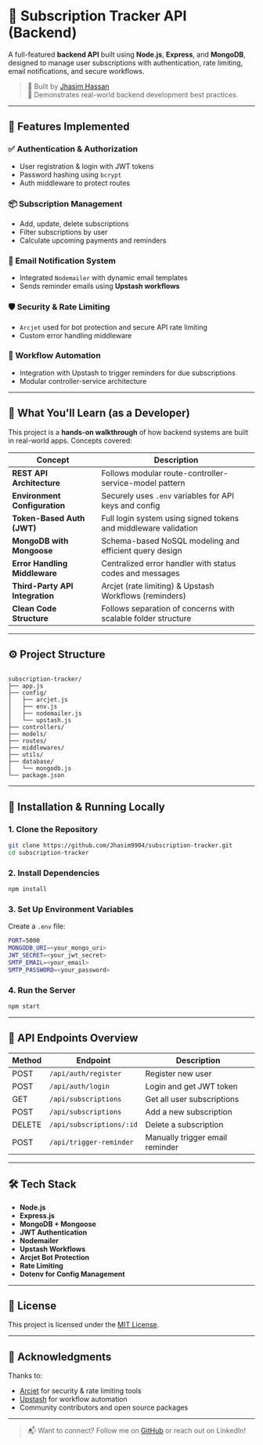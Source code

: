 # 🔐 Subscription Tracker API (Backend)

A full-featured **backend API** built using **Node.js**, **Express**, and **MongoDB**, designed to manage user subscriptions with authentication, rate limiting, email notifications, and secure workflows.

> 🚀 Built by [Jhasim Hassan](https://github.com/Jhasim9904)  
> 🧠 Demonstrates real-world backend development best practices.

---

## 📌 Features Implemented

### ✅ Authentication & Authorization
- User registration & login with JWT tokens
- Password hashing using `bcrypt`
- Auth middleware to protect routes

### 📦 Subscription Management
- Add, update, delete subscriptions
- Filter subscriptions by user
- Calculate upcoming payments and reminders

### 💌 Email Notification System
- Integrated `Nodemailer` with dynamic email templates
- Sends reminder emails using **Upstash workflows**

### 🛡️ Security & Rate Limiting
- `Arcjet` used for bot protection and secure API rate limiting
- Custom error handling middleware

### 🔄 Workflow Automation
- Integration with Upstash to trigger reminders for due subscriptions
- Modular controller-service architecture

---

## 🧠 What You'll Learn (as a Developer)

This project is a **hands-on walkthrough** of how backend systems are built in real-world apps. Concepts covered:

| Concept                         | Description                                                                 |
|----------------------------------|-----------------------------------------------------------------------------|
| **REST API Architecture**       | Follows modular route-controller-service-model pattern                      |
| **Environment Configuration**   | Securely uses `.env` variables for API keys and config                      |
| **Token-Based Auth (JWT)**      | Full login system using signed tokens and middleware validation             |
| **MongoDB with Mongoose**       | Schema-based NoSQL modeling and efficient query design                      |
| **Error Handling Middleware**   | Centralized error handler with status codes and messages                    |
| **Third-Party API Integration** | Arcjet (rate limiting) & Upstash Workflows (reminders)                      |
| **Clean Code Structure**        | Follows separation of concerns with scalable folder structure               |

---

## ⚙️ Project Structure

```

subscription-tracker/
├── app.js
├── config/
│   ├── arcjet.js
│   ├── env.js
│   ├── nodemailer.js
│   └── upstash.js
├── controllers/
├── models/
├── routes/
├── middlewares/
├── utils/
├── database/
│   └── mongodb.js
└── package.json

````

---

## 🔧 Installation & Running Locally

### 1. Clone the Repository
```bash
git clone https://github.com/Jhasim9904/subscription-tracker.git
cd subscription-tracker
````

### 2. Install Dependencies

```bash
npm install
```

### 3. Set Up Environment Variables

Create a `.env` file:

```bash
PORT=5000
MONGODB_URI=<your_mongo_uri>
JWT_SECRET=<your_jwt_secret>
SMTP_EMAIL=<your_email>
SMTP_PASSWORD=<your_password>
```

### 4. Run the Server

```bash
npm start
```

---

## 🚀 API Endpoints Overview

| Method | Endpoint                 | Description                     |
| ------ | ------------------------ | ------------------------------- |
| POST   | `/api/auth/register`     | Register new user               |
| POST   | `/api/auth/login`        | Login and get JWT token         |
| GET    | `/api/subscriptions`     | Get all user subscriptions      |
| POST   | `/api/subscriptions`     | Add a new subscription          |
| DELETE | `/api/subscriptions/:id` | Delete a subscription           |
| POST   | `/api/trigger-reminder`  | Manually trigger email reminder |

---

## 🛠️ Tech Stack

* **Node.js**
* **Express.js**
* **MongoDB + Mongoose**
* **JWT Authentication**
* **Nodemailer**
* **Upstash Workflows**
* **Arcjet Bot Protection**
* **Rate Limiting**
* **Dotenv for Config Management**

---

## 📄 License

This project is licensed under the [MIT License](LICENSE).

---

## 🙌 Acknowledgments

Thanks to:

* [Arcjet](https://arcjet.com) for security & rate limiting tools
* [Upstash](https://upstash.com/workflows) for workflow automation
* Community contributors and open source packages

---

> 📬 Want to connect?
> Follow me on [GitHub](https://github.com/Jhasim9904) or reach out on LinkedIn!
